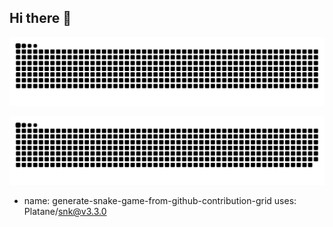 ## Hi there 👋


<div align="center">
  
  ![snake gif](https://github.com/buter-00/buter-00/blob/output/github-contribution-grid-snake-dark.svg)
  
</div>
<picture>
  <source
    media="(prefers-color-scheme: dark)"
    srcset="https://raw.githubusercontent.com/buter-00/buter-00/blob/output/github-contribution-grid-snake-dark.svg"
  />
  <source
    media="(prefers-color-scheme: light)"
    srcset="https://raw.githubusercontent.com/buter-00/buter-00/blob/output/github-contribution-grid-snake.svg"
  />
  <img
    alt="github contribution grid snake animation"
    src="https://raw.githubusercontent.com/platane/snk/output/github-contribution-grid-snake.svg"
  />
</picture>


- name: generate-snake-game-from-github-contribution-grid
  uses: Platane/snk@v3.3.0
